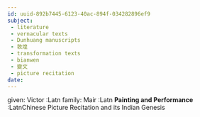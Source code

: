 ```yaml
---
id: uuid-892b7445-6123-40ac-894f-034282896ef9
subject: 
 - literature
 - vernacular texts
 - Dunhuang manuscripts
 - 敦煌
 - transformation texts
 - bianwen
 - 變文
 - picture recitation
date: 
---
```


given: Victor :Latn
family: Mair :Latn
**Painting and Performance** :LatnChinese Picture Recitation and its Indian Genesis